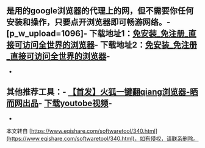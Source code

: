 是用的google浏览器的代理上的网，但不需要你任何安装和操作，只要点开浏览器即可畅游网络。-
\[p\_w\_upload=1096\]-
下载地址1：[免安装\_免注册\_直接可访问全世界的浏览器](http://pan.baidu.com/share/link?shareid=2793130627&uk=3087224563,1)-
下载地址2：[免安装\_免注册\_直接可访问全世界的浏览器](http://dl.vmall.com/c07eiwo9ab,1)-
-
-
**其他推荐工具：**-
**[【首发】火狐一键翻qiang浏览器-晒而网出品](http://www.eqishare.com/read.php?tid=768)**-
**[下载youtobe视频](http://www.eqishare.com/read.php?tid=535)**-
-

-

本文转自 [https://www.eqishare.com/softwaretool/340.html](https://www.eqishare.com/softwaretool/340.html)，如有侵权，请联系删除。
